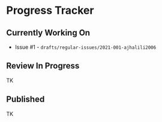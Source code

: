 # Progress Tracker

## Currently Working On

* Issue #1 - `drafts/regular-issues/2021-001-ajhalili2006`

## Review In Progress

TK

## Published

TK
